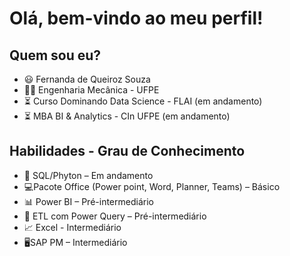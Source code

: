 # **Olá, bem-vindo ao meu perfil!**

## Quem sou eu?

* 😃 Fernanda de Queiroz Souza
* 👩‍🎓 Engenharia Mecânica - UFPE
* ⏳ Curso Dominando Data Science - FLAI (em andamento)
* ⏳ MBA BI & Analytics - CIn UFPE (em andamento)

## Habilidades - Grau de Conhecimento

* 📄 SQL/Phyton – Em andamento 
*	💻Pacote Office (Power point, Word, Planner, Teams) – Básico
*	📊 Power BI – Pré-intermediário
*	🔧 ETL com Power Query – Pré-intermediário
*	📈 Excel - Intermediário
*	🖥SAP PM – Intermediário
